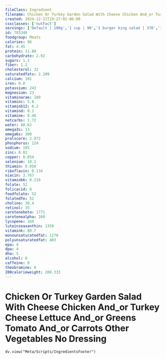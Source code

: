 ```yaml
---
fileClass: Ingredient
filename: Chicken Or Turkey Garden Salad With Cheese Chicken And_or Turkey Cheese Lettuce And_or Greens Tomato And_or Carrots Other Vegetables No Dressing
created: 2024-12-21T19:27:02-06:00
cssclasses: ['nutFact']
servings: ['Default | 100g','1 cup | 90','1 burger king salad | 370','1 salad | 370']
id: 783346
foodgroup: Meats
calories: 96
fat: 4.45
protein: 11.08
carbohydrate: 2.92
sugars: 1.1
fiber: 1.2
cholesterol: 32
saturatedfats: 2.209
calcium: 101
iron: 0.8
potassium: 243
magnesium: 23
vitaminarae: 189
vitaminc: 5.8
vitaminb12: 0.2
vitamind: 0.1
vitamine: 0.46
netcarbs: 1.72
water: 80.62
omega3s: 13
omega6s: 300
pralscore: 2.972
phosphorus: 124
sodium: 105
zinc: 0.82
copper: 0.054
selenium: 10.2
thiamin: 0.058
riboflavin: 0.116
niacin: 3.767
vitaminb6: 0.216
folate: 52
folicacid: 0
foodfolate: 52
folatedfe: 52
choline: 30.4
retinol: 35
carotenebeta: 1771
carotenealpha: 160
lycopene: 169
luteinzeaxanthin: 1359
vitamink: 80.7
monounsaturatedfat: 1270
polyunsaturatedfat: 403
epa: 4
dpa: 4
dha: 5
alcohol: 0
caffeine: 0
theobromine: 0
200calorieweight: 208.333
---
```


# Chicken Or Turkey Garden Salad With Cheese Chicken And_or Turkey Cheese Lettuce And_or Greens Tomato And_or Carrots Other Vegetables No Dressing

```dataviewjs
dv.view("Meta/Scripts/IngredientsFooter")
```